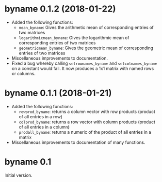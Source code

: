 # byname 0.1.2 (2018-01-22)

* Added the following functions:
   + `mean_byname`: Gives the arithmetic mean of corresponding entries of two matrices
   + `logarithmicmean_byname`: Gives the logarithmic mean of corresponding entries of two matrices
   + `geometricmean_byname`: Gives the geometric mean of corresponding entries of two matrices
* Miscellaneous improvements to documentation.
* Fixed a bug whereby calling `setrownames_byname` and `setcolnames_byname` on a constant would fail.
  It now produces a 1x1 matrix with named rows or columns.
   

# byname 0.1.1 (2018-01-21)

* Added the following functions: 
   + `rowprod_byname`: returns a column vector with row products (product of all entries in a row)
   + `colprod_byname`: returns a row vector with column products (product of all entries in a column)
   + `prodall_byname`: returns a numeric of the product of all entries in a matrix
* Miscellaneous improvements to documentation of many functions.


# byname 0.1

Initial version.